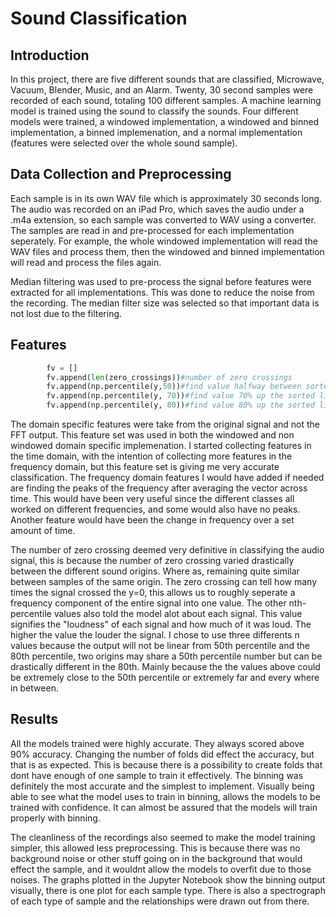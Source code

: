 Sound Classification
===

## Introduction

In this project, there are five different sounds that are classified, Microwave, Vacuum, Blender, Music, and an Alarm. Twenty, 30 second samples were recorded of each sound, totaling 100 different samples. A machine learning model is trained using the sound to classify the sounds. Four different models were trained, a windowed implementation, a windowed and binned implementation, a binned implemenation, and a normal implementation (features were selected over the whole sound sample).


## Data Collection and Preprocessing

Each sample is in its own WAV file which is approximately 30 seconds long. The audio was recorded on an iPad Pro, which saves the audio under a .m4a extension, so each sample was converted to WAV using a converter. The samples are read in and pre-processed for each implementation seperately. For example, the whole windowed implementation will read the WAV files and process them, then the windowed and binned implementation will read and process the files again. 

Median filtering was used to pre-process the signal before features were extracted for all implementations. This was done to reduce the noise from the recording. The median filter size was selected so that important data is not lost due to the filtering.

## Features

```python
        fv = []
        fv.append(len(zero_crossings))#number of zero crossings
        fv.append(np.percentile(y,50))#find value halfway between sorted list
        fv.append(np.percentile(y, 70))#find value 70% up the sorted list
        fv.append(np.percentile(y, 80))#find value 80% up the sorted list
```
The domain specific features were take from the original signal and not the FFT output. This feature set was used in both the windowed and non windowed domain specific implemenation. I started collecting features in the time domain, with the intention of collecting more features in the frequency domain, but this feature set is giving me very accurate classification. The frequency domain features I would have added if needed are finding the peaks of the frequency after averaging the vector across time. This would have been very useful since the different classes all worked on different frequencies, and some would also have no peaks. Another feature would have been the change in frequency over a set amount of time. 

The number of zero crossing deemed very definitive in classifying the audio signal, this is because the number of zero crossing varied drastically between the different sound origins. Where as, remaining quite similar between samples of the same origin. The zero crossing can tell how many times the signal crossed the y=0, this allows us to roughly seperate a frequency component of the entire signal into one value. The other nth-percentile values also told the model alot about each signal. This value signifies the "loudness" of each signal and how much of it was loud. The higher the value the louder the signal. I chose to use three differents n values because the output will not be linear from 50th percentile and the 80th percentile, two origins may share a 50th percentile number but can be drastically different in the 80th. Mainly because the the values above could be extremely close to the 50th percentile or extremely far and every where in between.

## Results

All the models trained were highly accurate. They always scored above 90% accuracy. Changing the number of folds did effect the accuracy, but that is as expected. This is because there is a possibility to create folds that dont have enough of one sample to train it effectively. The binning was definitely the most accurate and the simplest to implement. Visually being able to see what the model uses to train in binning, allows the models to be trained with confidence. It can almost be assured that the models will train properly with binning. 

The cleanliness of the recordings also seemed to make the model training simpler, this allowed less preprocessing. This is because there was no background noise or other stuff going on in the background that would effect the sample, and it wouldnt allow the models to overfit due to those noises. The graphs plotted in the Jupyter Notebook show the binning output visually, there is one plot for each sample type. There is also a spectrograph of each type of sample and the relationships were drawn out from there.